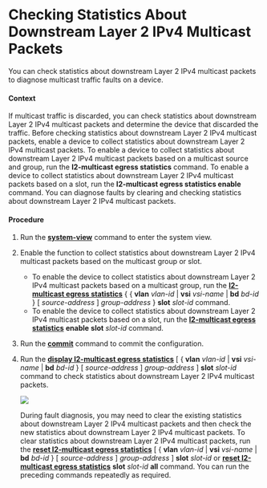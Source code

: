 Checking Statistics About Downstream Layer 2 IPv4 Multicast Packets
===================================================================

You can check statistics about downstream Layer 2 IPv4 multicast packets to diagnose multicast traffic faults on a device.

#### Context

If multicast traffic is discarded, you can check statistics about downstream Layer 2 IPv4 multicast packets and determine the device that discarded the traffic. Before checking statistics about downstream Layer 2 IPv4 multicast packets, enable a device to collect statistics about downstream Layer 2 IPv4 multicast packets. To enable a device to collect statistics about downstream Layer 2 IPv4 multicast packets based on a multicast source and group, run the **l2-multicast egress statistics** command. To enable a device to collect statistics about downstream Layer 2 IPv4 multicast packets based on a slot, run the **l2-multicast egress statistics enable** command. You can diagnose faults by clearing and checking statistics about downstream Layer 2 IPv4 multicast packets.


#### Procedure

1. Run the [**system-view**](cmdqueryname=system-view) command to enter the system view.
2. Enable the function to collect statistics about downstream Layer 2 IPv4 multicast packets based on the multicast group or slot.
   
   
   * To enable the device to collect statistics about downstream Layer 2 IPv4 multicast packets based on a multicast group, run the [**l2-multicast egress statistics**](cmdqueryname=l2-multicast+egress+statistics) { { **vlan** *vlan-id* | **vsi** *vsi-name* | **bd** *bd-id* } [ *source-address* ] *group-address* } **slot** *slot-id* command.
   * To enable the device to collect statistics about downstream Layer 2 IPv4 multicast packets based on a slot, run the [**l2-multicast egress statistics**](cmdqueryname=l2-multicast+egress+statistics) **enable** **slot** *slot-id* command.
3. Run the [**commit**](cmdqueryname=commit) command to commit the configuration.
4. Run the [**display l2-multicast egress statistics**](cmdqueryname=display+l2-multicast+egress+statistics) [ { **vlan** *vlan-id* | **vsi** *vsi-name* | **bd** *bd-id* } [ *source-address* ] *group-address* ] **slot** *slot-id* command to check statistics about downstream Layer 2 IPv4 multicast packets.
   
   ![](../../../../public_sys-resources/note_3.0-en-us.png) 
   
   During fault diagnosis, you may need to clear the existing statistics about downstream Layer 2 IPv4 multicast packets and then check the new statistics about downstream Layer 2 IPv4 multicast packets. To clear statistics about downstream Layer 2 IPv4 multicast packets, run the [**reset l2-multicast egress statistics**](cmdqueryname=reset+l2-multicast+egress+statistics) [ { **vlan** *vlan-id* | **vsi** *vsi-name* | **bd** *bd-id* } [ *source-address* ] *group-address* ] **slot** *slot-id* or [**reset l2-multicast egress statistics**](cmdqueryname=reset+l2-multicast+egress+statistics) **slot** *slot-id* **all** command. You can run the preceding commands repeatedly as required.